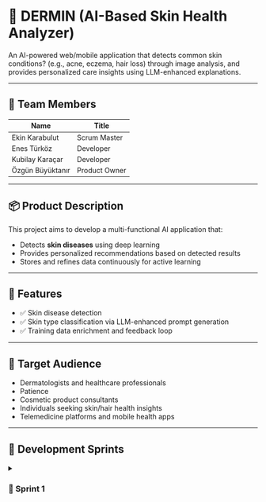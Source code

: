 # 🧠 DERMIN (AI-Based Skin Health Analyzer)

An AI-powered web/mobile application that detects common skin conditions? (e.g., acne, eczema, hair loss) through image analysis, and provides personalized care insights using LLM-enhanced explanations.

---

## 👥 Team Members

| Name            | Title               |
|-----------------|---------------------|
| Ekin Karabulut   |Scrum Master    |
| Enes Türköz      | Developer  |
| Kubilay Karaçar  | Developer  |
| Özgün Büyüktanır |   Product Owner     |




---

## 📦 Product Description

This project aims to develop a multi-functional AI application that:
- Detects **skin diseases** using deep learning 
- Provides personalized recommendations based on detected results
- Stores and refines data continuously for active learning

---

## 🚀 Features

- ✅ Skin disease detection 
- ✅ Skin type classification via LLM-enhanced prompt generation
- ✅ Training data enrichment and feedback loop

---

## 🎯 Target Audience

- Dermatologists and healthcare professionals
- Patience
- Cosmetic product consultants
- Individuals seeking skin/hair health insights
- Telemedicine platforms and mobile health apps

---

## 🔁 Development Sprints

<details>
<summary><h3>🔁 Sprint 1</h3></summary>

### 🎯 Objectives
- Decide Project Idea
- Decide Model
- Decide Training Data
- Frontend Integration
- Backend Integration


### 🔀 Flowchart

![Flowchart](Project_Management/sprint_1/flowchart/Module_1_flowchart.png)
<details>
<summary>👥 Meeting Notes</summary>


## **Meeting 1 (23/06/2025)**
- Team introductions  
- Initial discussion on project ideas  

## **Meeting 2 (24/06/2025)**
- Finalized project topic: **Dermatology Image Recognition**  
- Discussed suitable datasets for training  
- Selected the computer vision model to be used  

## **Meeting 3 (25/06/2025)**
- Performed initial model testing  
- Chose a project management application  
- Prepared the burndown chart  

## **Meeting 4 (27/06/2025)**
- Finalized the project name  
- Compiled the `README.md` file  
- Initialized the Git repository  

## **Meeting 5 (30/06/2025)**
- Reviewed frontend and backend development progress  
- Discussed integration between backend and AI components  

## **Meeting 6 (04/07/2025)**
- Integrated chatbot functionality
- Retrospective   


</details>


<details>
<summary>⭐ Burndown Chart</summary>

![Burndown Chart](Project_Management/sprint_1/Burndownchart/Sprint_1_burndownchart.png)

![Burndown Graph](Project_Management/sprint_1/Burndownchart/Sprint_1_graph.png)
</details>
<details>
<summary>↩️ Summary</summary>

**Sprint Notes:**

- Scrum meetings were held using *WhatsApp* and *Teams* applications.
- It was decided to *Jira* as a project management tool.
- Application interface language decided *English*.
- It was decided to use YoloV8 as a transformer model.
- It was decided to use Gemini as a LLM model.

**Daily Scrum:** [Backlogs and Meeting Images](Project_Management/sprint_1/backlogs)

**Product Backlog URL:** [Jira](https://querriqe.atlassian.net/jira/software/projects/SCRUM/boards/1/backlog)

**Sprint Notes:**

- It was realy hard to decide name of the project.
- Due to hardware limitations AI training is delayed to sprint 2.
- Because of frequency of the meetings we used Jira as a second management to crate burndown chart.
- 

**Sprint Review Participants:**
- *Ekin Karabulut, Enes Türköz, Kubilay Karaçar, Özgün Büyüktanır*

**Sprint Retrospective:**
- It was decided to design application logo in sprint 2.
- It was decided to train AI model soon as posible.
- It was decided to code integration between backend and AI components.
- It was decided to add *KVKK(Personal Data Protection Law)* notice to main page.
- It was decided to create a prototype for AI and LLM pipeline.
- It was decided to select a color pallete for theme of the application.

</details>
</details>